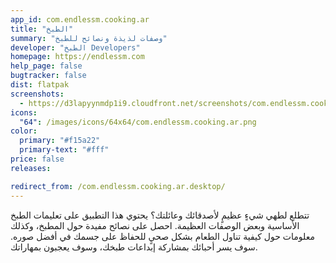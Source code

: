 ```yaml
---
app_id: com.endlessm.cooking.ar
title: "الطبخ"
summary: "وصفات لذيذة ونصائح للطبخ"
developer: "الطبخ Developers"
homepage: https://endlessm.com
help_page: false
bugtracker: false
dist: flatpak
screenshots:
  - https://d3lapyynmdp1i9.cloudfront.net/screenshots/com.endlessm.cooking.ar/C/com.endlessm.cooking.ar-screenshot1.jpg
icons:
  "64": /images/icons/64x64/com.endlessm.cooking.ar.png
color:
  primary: "#f15a22"
  primary-text: "#fff"
price: false
releases:

redirect_from: /com.endlessm.cooking.ar.desktop/
---
```


<p>تتطلع لطهي شيءٍ عظيمٍ لأصدقائك وعائلتك؟ يحتوي هذا التطبيق على تعليمات الطبخ الأساسية وبعض الوصفات العظيمة. احصل على نصائح مفيدة حول المطبخ، وكذلك معلومات حول كيفية تناول الطعام بشكل صحيٍ للحفاظ على جسمك في أفضل صوره. سوف يسر أحبائك بمشاركة إبداعات طبخك، وسوف يعجبون بمهاراتك.</p>